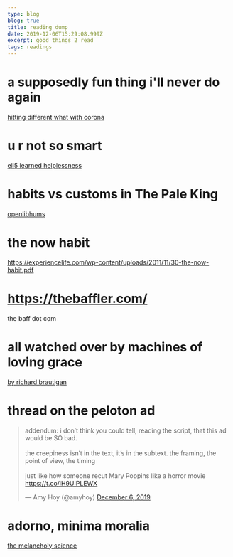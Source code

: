 ```yaml
---
type: blog
blog: true
title: reading dump
date: 2019-12-06T15:29:08.999Z
excerpt: good things 2 read
tags: readings
---
```

# a supposedly fun thing i'll never do again

[hitting different what with corona](https://harpers.org/wp-content/uploads/2008/09/HarpersMagazine-1996-01-0007859.pdf)

# u r not so smart

[eli5 learned helplessness](https://youarenotsosmart.com/2009/11/11/learned-helplessness/)

# habits vs customs in The Pale King

[openlibhums](https://orbit.openlibhums.org/article/id/391/#nm14)

# the now habit

https://experiencelife.com/wp-content/uploads/2011/11/30-the-now-habit.pdf

# https://thebaffler.com/

the baff dot com

# all watched over by machines of loving grace

[by richard brautigan](https://www.theatlantic.com/technology/archive/2011/09/weekend-poem-all-watched-over-by-machines-of-loving-grace/245251/)

# thread on the peloton ad

<blockquote class="twitter-tweet"><p lang="en" dir="ltr">addendum: i don’t think you could tell, reading the script, that this ad would be SO bad.<br><br>the creepiness isn’t in the text, it’s in the subtext. the framing, the point of view, the timing<br><br>just like how someone recut Mary Poppins like a horror movie <a href="https://t.co/iH9UIPLEWX">https://t.co/iH9UIPLEWX</a></p>&mdash; Amy Hoy (@amyhoy) <a href="https://twitter.com/amyhoy/status/1202846425287016449?ref_src=twsrc%5Etfw">December 6, 2019</a></blockquote> <script async src="https://platform.twitter.com/widgets.js" charset="utf-8"></script>

# adorno, minima moralia

[the melancholy science](https://www.marxists.org/reference/archive/adorno/1951/mm/ch01.htm)
